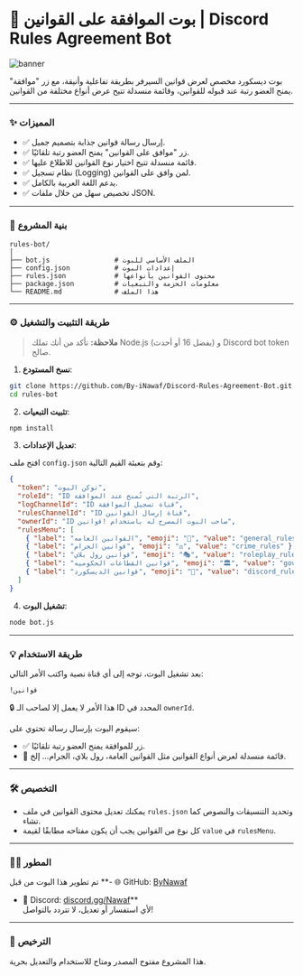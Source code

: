 
# 📜 بوت الموافقة على القوانين | Discord Rules Agreement Bot

![banner](https://i.imgur.com/i7ymNuJ.png)

بوت ديسكورد مخصص لعرض قوانين السيرفر بطريقة تفاعلية وأنيقة، مع زر "موافقة" يمنح العضو رتبة عند قبوله للقوانين، وقائمة منسدلة تتيح عرض أنواع مختلفة من القوانين.

---

### ✨ المميزات

- ✅ إرسال رسالة قوانين جذابة بتصميم جميل.
- ✅ زر "موافق على القوانين" يمنح العضو رتبة تلقائيًا.
- ✅ قائمة منسدلة تتيح اختيار نوع القوانين للاطلاع عليها.
- ✅ نظام تسجيل (Logging) لمن وافق على القوانين.
- ✅ يدعم اللغة العربية بالكامل.
- ✅ تخصيص سهل من خلال ملفات JSON.

---

### 📂 بنية المشروع

```
rules-bot/
│
├── bot.js                # الملف الأساسي للبوت
├── config.json           # إعدادات البوت
├── rules.json            # محتوى القوانين بأنواعها
├── package.json          # معلومات الحزمة والتبعيات
└── README.md             # هذا الملف
```

---

### ⚙️ طريقة التثبيت والتشغيل

> **ملاحظة:** تأكد من أنك تملك Node.js (يفضل 16 أو أحدث) و Discord bot token صالح.

1. **نسخ المستودع**:

```bash
git clone https://github.com/By-iNawaf/Discord-Rules-Agreement-Bot.git
cd rules-bot
```

2. **تثبيت التبعيات**:

```bash
npm install
```

3. **تعديل الإعدادات**:

افتح ملف `config.json` وقم بتعبئة القيم التالية:

```json
{
  "token": "توكن البوت",
  "roleId": "ID الرتبة التي تُمنح عند الموافقة",
  "logChannelId": "ID قناة تسجيل الموافقة",
  "rulesChannelId": "ID قناة إرسال القوانين",
  "ownerId": "ID صاحب البوت المصرح له باستخدام !قوانين",
  "rulesMenu": [
    { "label": "القوانين العامه", "emoji": "📜", "value": "general_rules" },
    { "label": "قوانين الجرام", "emoji": "⚖️", "value": "crime_rules" },
    { "label": "قوانين رول بلاي", "emoji": "🎭", "value": "roleplay_rules" },
    { "label": "قوانين القطاعات الحكوميه", "emoji": "🏛️", "value": "government_rules" },
    { "label": "قوانين الديسكورد", "emoji": "💬", "value": "discord_rules" }
  ]
}
```

4. **تشغيل البوت**:

```bash
node bot.js
```

---

### 💡 طريقة الاستخدام

بعد تشغيل البوت، توجه إلى أي قناة نصية واكتب الأمر التالي:

```
!قوانين
```

🔒 هذا الأمر لا يعمل إلا لصاحب الـ ID المحدد في `ownerId`.

سيقوم البوت بإرسال رسالة تحتوي على:

- ✅ زر للموافقة يمنح العضو رتبة تلقائيًا.
- 📜 قائمة منسدلة لعرض أنواع القوانين مثل القوانين العامة، رول بلاي، الجرام... إلخ.

---

### 🛠 التخصيص

- يمكنك تعديل محتوى القوانين في ملف `rules.json` وتحديد التنسيقات والنصوص كما تشاء.
- كل نوع من القوانين يجب أن يكون مفتاحه مطابقًا لقيمة `value` في `rulesMenu`.

---

### 🧑‍💻 المطور

تم تطوير هذا البوت من قبل 
**- 🌐 GitHub: [ByNawaf](https://github.com/i-close)
- 💬 Discord: [discord.gg/Nawaf](https://discord.gg/Ay4cqudf9r)**  
لأي استفسار أو تعديل، لا تتردد بالتواصل!

---

### 🧾 الترخيص

هذا المشروع مفتوح المصدر ومتاح للاستخدام والتعديل بحرية.
